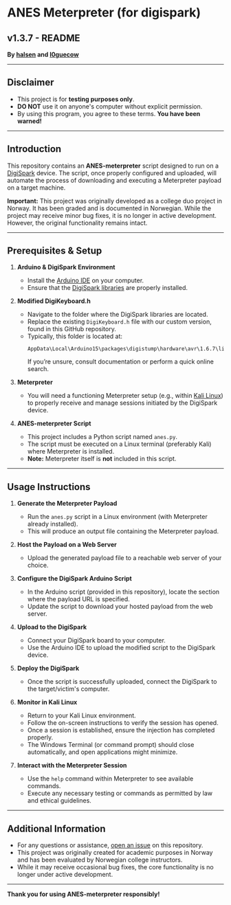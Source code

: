 # ANES Meterpreter (for digispark)
## v1.3.7 - README
**By [halsen](https://github.com/espenhalsen) and [l0guecow](https://github.com/l0guecow)**

---

## Disclaimer
- This project is for **testing purposes only**.  
- **DO NOT** use it on anyone's computer without explicit permission.  
- By using this program, you agree to these terms. **You have been warned!**

---

## Introduction
This repository contains an **ANES-meterpreter** script designed to run on a [DigiSpark](https://digistump.com/products/1) device. The script, once properly configured and uploaded, will automate the process of downloading and executing a Meterpreter payload on a target machine.

**Important:** This project was originally developed as a college duo project in Norway. It has been graded and is documented in Norwegian. While the project may receive minor bug fixes, it is no longer in active development. However, the original functionality remains intact.

---

## Prerequisites & Setup

1. **Arduino & DigiSpark Environment**  
   - Install the [Arduino IDE](https://www.arduino.cc/en/software) on your computer.  
   - Ensure that the [DigiSpark libraries](https://digistump.com/wiki/digispark/tutorials/arduino) are properly installed.

2. **Modified DigiKeyboard.h**  
   - Navigate to the folder where the DigiSpark libraries are located.  
   - Replace the existing `DigiKeyboard.h` file with our custom version, found in this GitHub repository.  
   - Typically, this folder is located at:  
     ```
     AppData\Local\Arduino15\packages\digistump\hardware\avr\1.6.7\libraries\DigisparkKeyboard
     ```
     If you’re unsure, consult documentation or perform a quick online search.

3. **Meterpreter**  
   - You will need a functioning Meterpreter setup (e.g., within [Kali Linux](https://www.kali.org/)) to properly receive and manage sessions initiated by the DigiSpark device.

4. **ANES-meterpreter Script**  
   - This project includes a Python script named `anes.py`.  
   - The script must be executed on a Linux terminal (preferably Kali) where Meterpreter is installed.  
   - **Note:** Meterpreter itself is **not** included in this script.

---

## Usage Instructions

1. **Generate the Meterpreter Payload**  
   - Run the `anes.py` script in a Linux environment (with Meterpreter already installed).  
   - This will produce an output file containing the Meterpreter payload.

2. **Host the Payload on a Web Server**  
   - Upload the generated payload file to a reachable web server of your choice.

3. **Configure the DigiSpark Arduino Script**  
   - In the Arduino script (provided in this repository), locate the section where the payload URL is specified.  
   - Update the script to download your hosted payload from the web server.

4. **Upload to the DigiSpark**  
   - Connect your DigiSpark board to your computer.  
   - Use the Arduino IDE to upload the modified script to the DigiSpark device.

5. **Deploy the DigiSpark**  
   - Once the script is successfully uploaded, connect the DigiSpark to the target/victim's computer.

6. **Monitor in Kali Linux**  
   - Return to your Kali Linux environment.  
   - Follow the on-screen instructions to verify the session has opened.  
   - Once a session is established, ensure the injection has completed properly.  
   - The Windows Terminal (or command prompt) should close automatically, and open applications might minimize.

7. **Interact with the Meterpreter Session**  
   - Use the `help` command within Meterpreter to see available commands.  
   - Execute any necessary testing or commands as permitted by law and ethical guidelines.

---

## Additional Information
- For any questions or assistance, [open an issue](../../issues) on this repository.  
- This project was originally created for academic purposes in Norway and has been evaluated by Norwegian college instructors.  
- While it may receive occasional bug fixes, the core functionality is no longer under active development.  

---

**Thank you for using ANES-meterpreter responsibly!**
